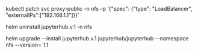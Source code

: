 

kubectl patch svc proxy-public -n nfs -p '{"spec": {"type": "LoadBalancer", "externalIPs":["192.168.1.1"]}}'



helm uninstall jupyterhub.v.1 -n nfs




helm upgrade --install jupyterhub.v.1 jupyterhub/jupyterhub --namespace nfs --version= 1.1